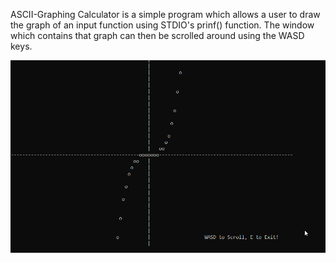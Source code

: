 ASCII-Graphing Calculator is a simple program which allows a user to draw the graph of an input function using STDIO's prinf() function. The window which contains that graph can then be scrolled around using the WASD keys.
<p>
    <img src="Graph.gif"/>
</p>
